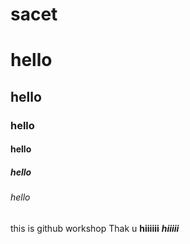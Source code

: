 # sacet
# hello
## hello
### hello
#### hello
##### hello
###### hello
this is github workshop
Thak u
**hiiiiii**
***hiiiii***
